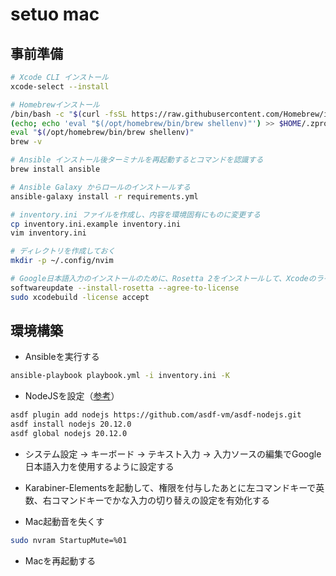 # setuo mac

## 事前準備

```bash
# Xcode CLI インストール
xcode-select --install

# Homebrewインストール
/bin/bash -c "$(curl -fsSL https://raw.githubusercontent.com/Homebrew/install/HEAD/install.sh)"
(echo; echo 'eval "$(/opt/homebrew/bin/brew shellenv)"') >> $HOME/.zprofile
eval "$(/opt/homebrew/bin/brew shellenv)"
brew -v

# Ansible インストール後ターミナルを再起動するとコマンドを認識する
brew install ansible

# Ansible Galaxy からロールのインストールする
ansible-galaxy install -r requirements.yml

# inventory.ini ファイルを作成し、内容を環境固有にものに変更する
cp inventory.ini.example inventory.ini
vim inventory.ini

# ディレクトリを作成しておく
mkdir -p ~/.config/nvim

# Google日本語入力のインストールのために、Rosetta 2をインストールして、Xcodeのライセンスに同意しておく
softwareupdate --install-rosetta --agree-to-license
sudo xcodebuild -license accept
```

## 環境構築

- Ansibleを実行する
```bash
ansible-playbook playbook.yml -i inventory.ini -K
```

- NodeJSを設定（[参考](https://qiita.com/ucan-lab/items/0b854cfaa9d7c8ede106)）
```bash
asdf plugin add nodejs https://github.com/asdf-vm/asdf-nodejs.git
asdf install nodejs 20.12.0
asdf global nodejs 20.12.0
```

- システム設定 -> キーボード -> テキスト入力 -> 入力ソースの編集でGoogle日本語入力を使用するように設定する

- Karabiner-Elementsを起動して、権限を付与したあとに左コマンドキーで英数、右コマンドキーでかな入力の切り替えの設定を有効化する

- Mac起動音を失くす
```bash
sudo nvram StartupMute=%01
```

- Macを再起動する
